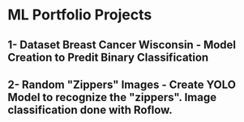 # ML Portfolio Projects

## 1- Dataset Breast Cancer Wisconsin - Model Creation to Predit Binary Classification

## 2- Random "Zippers" Images - Create YOLO Model to recognize the "zippers". Image classification done with Roflow.
